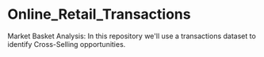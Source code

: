 # Online_Retail_Transactions
Market Basket Analysis: In this repository we'll use a transactions dataset to identify Cross-Selling opportunities.
